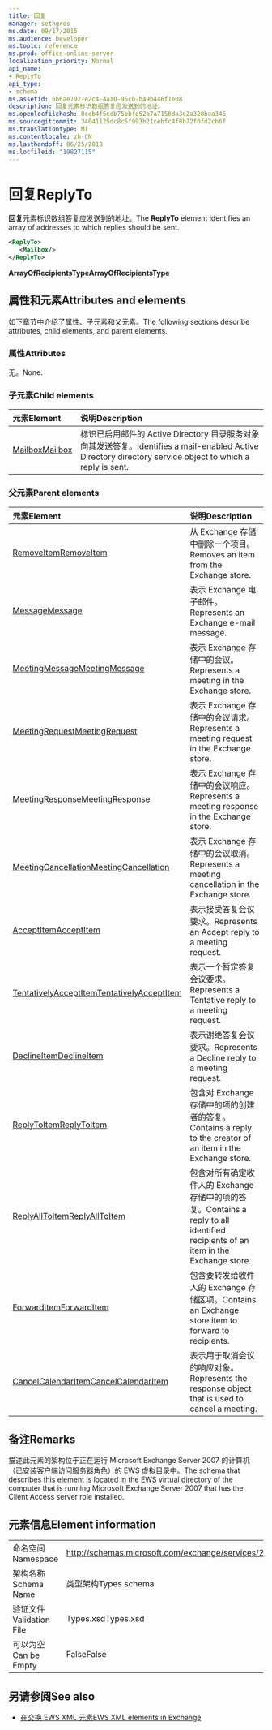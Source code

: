 ```yaml
---
title: 回复
manager: sethgros
ms.date: 09/17/2015
ms.audience: Developer
ms.topic: reference
ms.prod: office-online-server
localization_priority: Normal
api_name:
- ReplyTo
api_type:
- schema
ms.assetid: 6b6ae792-e2c4-4aa0-95cb-b49b446f1e08
description: 回复元素标识数组答复应发送到的地址。
ms.openlocfilehash: 0ceb4f5edb75bbfe52a7a7156da3c2a328bea346
ms.sourcegitcommit: 34041125dc8c5f993b21cebfc4f8b72f0fd2cb6f
ms.translationtype: MT
ms.contentlocale: zh-CN
ms.lasthandoff: 06/25/2018
ms.locfileid: "19827115"
---
```

# <a name="replyto"></a><span data-ttu-id="30066-103">回复</span><span class="sxs-lookup"><span data-stu-id="30066-103">ReplyTo</span></span>

<span data-ttu-id="30066-104">**回复**元素标识数组答复应发送到的地址。</span><span class="sxs-lookup"><span data-stu-id="30066-104">The **ReplyTo** element identifies an array of addresses to which replies should be sent.</span></span> 
  
```xml
<ReplyTo>
   <Mailbox/>
</ReplyTo>
```

 <span data-ttu-id="30066-105">**ArrayOfRecipientsType**</span><span class="sxs-lookup"><span data-stu-id="30066-105">**ArrayOfRecipientsType**</span></span>
## <a name="attributes-and-elements"></a><span data-ttu-id="30066-106">属性和元素</span><span class="sxs-lookup"><span data-stu-id="30066-106">Attributes and elements</span></span>

<span data-ttu-id="30066-107">如下章节中介绍了属性、子元素和父元素。</span><span class="sxs-lookup"><span data-stu-id="30066-107">The following sections describe attributes, child elements, and parent elements.</span></span>
  
### <a name="attributes"></a><span data-ttu-id="30066-108">属性</span><span class="sxs-lookup"><span data-stu-id="30066-108">Attributes</span></span>

<span data-ttu-id="30066-109">无。</span><span class="sxs-lookup"><span data-stu-id="30066-109">None.</span></span>
  
### <a name="child-elements"></a><span data-ttu-id="30066-110">子元素</span><span class="sxs-lookup"><span data-stu-id="30066-110">Child elements</span></span>

|<span data-ttu-id="30066-111">**元素**</span><span class="sxs-lookup"><span data-stu-id="30066-111">**Element**</span></span>|<span data-ttu-id="30066-112">**说明**</span><span class="sxs-lookup"><span data-stu-id="30066-112">**Description**</span></span>|
|:-----|:-----|
|[<span data-ttu-id="30066-113">Mailbox</span><span class="sxs-lookup"><span data-stu-id="30066-113">Mailbox</span></span>](mailbox.md) <br/> |<span data-ttu-id="30066-114">标识已启用邮件的 Active Directory 目录服务对象向其发送答复。</span><span class="sxs-lookup"><span data-stu-id="30066-114">Identifies a mail-enabled Active Directory directory service object to which a reply is sent.</span></span>  <br/> |
   
### <a name="parent-elements"></a><span data-ttu-id="30066-115">父元素</span><span class="sxs-lookup"><span data-stu-id="30066-115">Parent elements</span></span>

|<span data-ttu-id="30066-116">**元素**</span><span class="sxs-lookup"><span data-stu-id="30066-116">**Element**</span></span>|<span data-ttu-id="30066-117">**说明**</span><span class="sxs-lookup"><span data-stu-id="30066-117">**Description**</span></span>|
|:-----|:-----|
|[<span data-ttu-id="30066-118">RemoveItem</span><span class="sxs-lookup"><span data-stu-id="30066-118">RemoveItem</span></span>](removeitem.md) <br/> |<span data-ttu-id="30066-119">从 Exchange 存储中删除一个项目。</span><span class="sxs-lookup"><span data-stu-id="30066-119">Removes an item from the Exchange store.</span></span>  <br/> |
|[<span data-ttu-id="30066-120">Message</span><span class="sxs-lookup"><span data-stu-id="30066-120">Message</span></span>](message-ex15websvcsotherref.md) <br/> |<span data-ttu-id="30066-121">表示 Exchange 电子邮件。</span><span class="sxs-lookup"><span data-stu-id="30066-121">Represents an Exchange e-mail message.</span></span>  <br/> |
|[<span data-ttu-id="30066-122">MeetingMessage</span><span class="sxs-lookup"><span data-stu-id="30066-122">MeetingMessage</span></span>](meetingmessage.md) <br/> |<span data-ttu-id="30066-123">表示 Exchange 存储中的会议。</span><span class="sxs-lookup"><span data-stu-id="30066-123">Represents a meeting in the Exchange store.</span></span>  <br/> |
|[<span data-ttu-id="30066-124">MeetingRequest</span><span class="sxs-lookup"><span data-stu-id="30066-124">MeetingRequest</span></span>](meetingrequest.md) <br/> |<span data-ttu-id="30066-125">表示 Exchange 存储中的会议请求。</span><span class="sxs-lookup"><span data-stu-id="30066-125">Represents a meeting request in the Exchange store.</span></span>  <br/> |
|[<span data-ttu-id="30066-126">MeetingResponse</span><span class="sxs-lookup"><span data-stu-id="30066-126">MeetingResponse</span></span>](meetingresponse.md) <br/> |<span data-ttu-id="30066-127">表示 Exchange 存储中的会议响应。</span><span class="sxs-lookup"><span data-stu-id="30066-127">Represents a meeting response in the Exchange store.</span></span>  <br/> |
|[<span data-ttu-id="30066-128">MeetingCancellation</span><span class="sxs-lookup"><span data-stu-id="30066-128">MeetingCancellation</span></span>](meetingcancellation.md) <br/> |<span data-ttu-id="30066-129">表示 Exchange 存储中的会议取消。</span><span class="sxs-lookup"><span data-stu-id="30066-129">Represents a meeting cancellation in the Exchange store.</span></span>  <br/> |
|[<span data-ttu-id="30066-130">AcceptItem</span><span class="sxs-lookup"><span data-stu-id="30066-130">AcceptItem</span></span>](acceptitem.md) <br/> |<span data-ttu-id="30066-131">表示接受答复会议要求。</span><span class="sxs-lookup"><span data-stu-id="30066-131">Represents an Accept reply to a meeting request.</span></span>  <br/> |
|[<span data-ttu-id="30066-132">TentativelyAcceptItem</span><span class="sxs-lookup"><span data-stu-id="30066-132">TentativelyAcceptItem</span></span>](tentativelyacceptitem.md) <br/> |<span data-ttu-id="30066-133">表示一个暂定答复会议要求。</span><span class="sxs-lookup"><span data-stu-id="30066-133">Represents a Tentative reply to a meeting request.</span></span>  <br/> |
|[<span data-ttu-id="30066-134">DeclineItem</span><span class="sxs-lookup"><span data-stu-id="30066-134">DeclineItem</span></span>](declineitem.md) <br/> |<span data-ttu-id="30066-135">表示谢绝答复会议要求。</span><span class="sxs-lookup"><span data-stu-id="30066-135">Represents a Decline reply to a meeting request.</span></span>  <br/> |
|[<span data-ttu-id="30066-136">ReplyToItem</span><span class="sxs-lookup"><span data-stu-id="30066-136">ReplyToItem</span></span>](replytoitem.md) <br/> |<span data-ttu-id="30066-137">包含对 Exchange 存储中的项的创建者的答复。</span><span class="sxs-lookup"><span data-stu-id="30066-137">Contains a reply to the creator of an item in the Exchange store.</span></span>  <br/> |
|[<span data-ttu-id="30066-138">ReplyAllToItem</span><span class="sxs-lookup"><span data-stu-id="30066-138">ReplyAllToItem</span></span>](replyalltoitem.md) <br/> |<span data-ttu-id="30066-139">包含对所有确定收件人的 Exchange 存储中的项的答复。</span><span class="sxs-lookup"><span data-stu-id="30066-139">Contains a reply to all identified recipients of an item in the Exchange store.</span></span>  <br/> |
|[<span data-ttu-id="30066-140">ForwardItem</span><span class="sxs-lookup"><span data-stu-id="30066-140">ForwardItem</span></span>](forwarditem.md) <br/> |<span data-ttu-id="30066-141">包含要转发给收件人的 Exchange 存储区项。</span><span class="sxs-lookup"><span data-stu-id="30066-141">Contains an Exchange store item to forward to recipients.</span></span>  <br/> |
|[<span data-ttu-id="30066-142">CancelCalendarItem</span><span class="sxs-lookup"><span data-stu-id="30066-142">CancelCalendarItem</span></span>](cancelcalendaritem.md) <br/> |<span data-ttu-id="30066-143">表示用于取消会议的响应对象。</span><span class="sxs-lookup"><span data-stu-id="30066-143">Represents the response object that is used to cancel a meeting.</span></span>  <br/> |
   
## <a name="remarks"></a><span data-ttu-id="30066-144">备注</span><span class="sxs-lookup"><span data-stu-id="30066-144">Remarks</span></span>

<span data-ttu-id="30066-145">描述此元素的架构位于正在运行 Microsoft Exchange Server 2007 的计算机（已安装客户端访问服务器角色）的 EWS 虚拟目录中。</span><span class="sxs-lookup"><span data-stu-id="30066-145">The schema that describes this element is located in the EWS virtual directory of the computer that is running Microsoft Exchange Server 2007 that has the Client Access server role installed.</span></span>
  
## <a name="element-information"></a><span data-ttu-id="30066-146">元素信息</span><span class="sxs-lookup"><span data-stu-id="30066-146">Element information</span></span>

|||
|:-----|:-----|
|<span data-ttu-id="30066-147">命名空间</span><span class="sxs-lookup"><span data-stu-id="30066-147">Namespace</span></span>  <br/> |http://schemas.microsoft.com/exchange/services/2006/types  <br/> |
|<span data-ttu-id="30066-148">架构名称</span><span class="sxs-lookup"><span data-stu-id="30066-148">Schema Name</span></span>  <br/> |<span data-ttu-id="30066-149">类型架构</span><span class="sxs-lookup"><span data-stu-id="30066-149">Types schema</span></span>  <br/> |
|<span data-ttu-id="30066-150">验证文件</span><span class="sxs-lookup"><span data-stu-id="30066-150">Validation File</span></span>  <br/> |<span data-ttu-id="30066-151">Types.xsd</span><span class="sxs-lookup"><span data-stu-id="30066-151">Types.xsd</span></span>  <br/> |
|<span data-ttu-id="30066-152">可以为空</span><span class="sxs-lookup"><span data-stu-id="30066-152">Can be Empty</span></span>  <br/> |<span data-ttu-id="30066-153">False</span><span class="sxs-lookup"><span data-stu-id="30066-153">False</span></span>  <br/> |
   
## <a name="see-also"></a><span data-ttu-id="30066-154">另请参阅</span><span class="sxs-lookup"><span data-stu-id="30066-154">See also</span></span>



- [<span data-ttu-id="30066-155">在交换 EWS XML 元素</span><span class="sxs-lookup"><span data-stu-id="30066-155">EWS XML elements in Exchange</span></span>](ews-xml-elements-in-exchange.md)

